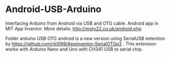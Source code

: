 # Android-USB-Arduino
Interfacing Arduino from Android via USB and OTG cable.
Android app in MIT App Inventor.
More details: http://moty22.co.uk/android.php

Folder arduino USB OTG android is a new version using SerialUSB extention by https://github.com/rkl099/Appinventor-SerialOTGp3 . This extension works with Arduino Nano and Uno with CH341 USB to serial chip.

